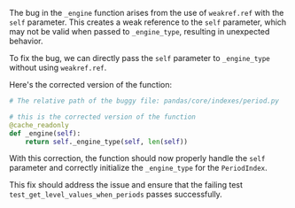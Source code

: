 The bug in the `_engine` function arises from the use of `weakref.ref` with the `self` parameter. This creates a weak reference to the `self` parameter, which may not be valid when passed to `_engine_type`, resulting in unexpected behavior.

To fix the bug, we can directly pass the `self` parameter to `_engine_type` without using `weakref.ref`.

Here's the corrected version of the function:

```python
# The relative path of the buggy file: pandas/core/indexes/period.py

# this is the corrected version of the function
@cache_readonly
def _engine(self):
    return self._engine_type(self, len(self))
```

With this correction, the function should now properly handle the `self` parameter and correctly initialize the `_engine_type` for the `PeriodIndex`.

This fix should address the issue and ensure that the failing test `test_get_level_values_when_periods` passes successfully.